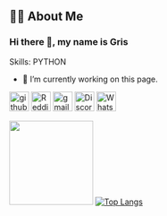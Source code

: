 ## :man_technologist: About Me

### Hi there 👋, my name is Gris


Skills: PYTHON

- 🔭 I’m currently working on this page. 


[<img src='https://cdn.jsdelivr.net/npm/simple-icons@3.0.1/icons/github.svg' alt='github' height='35'>](https://github.com/GRIS1109)  [<img src='https://cdn.jsdelivr.net/npm/simple-icons@3.0.1/icons/reddit.svg' alt='Reddit' height='35'>](https://www.reddit.com/user/-Gris)  [<img src='https://cdn.jsdelivr.net/npm/simple-icons@3.0.1/icons/gmail.svg' alt='gmail' height='35'>](https://ifeanyiobiana@gmail.com)  [<img src='https://cdn.jsdelivr.net/npm/simple-icons@3.0.1/icons/discord.svg' alt='Discord' height='35'>](https://discord.com/users/#8536) [<img src='https://cdn.jsdelivr.net/npm/simple-icons@3.0.1/icons/whatsapp.svg' alt='WhatsApp' height='35'>](https://wa.me/+2347039466365) 




<img height=150 src="https://github-readme-stats.vercel.app/api?username=Gris1109&include_all_commits=true&count_private=true&theme=slateorange&show_icons=true" /> [![Top Langs](https://github-readme-stats.vercel.app/api/top-langs/?username=GRIS1109)](https://github.com/Gris1109/github-readme-stats)
   
 
